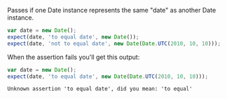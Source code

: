 Passes if one Date instance represents the same "date" as another Date instance.

```js
var date = new Date();
expect(date, 'to equal date', new Date());
expect(date, 'not to equal date', new Date(Date.UTC(2010, 10, 10)));
```

When the assertion fails you'll get this output:

```js
var date = new Date();
expect(date, 'to equal date', new Date(Date.UTC(2010, 10, 10)));
```

```output
Unknown assertion 'to equal date', did you mean: 'to equal'
```
